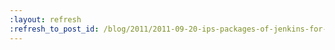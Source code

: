 ```yaml
---
:layout: refresh
:refresh_to_post_id: /blog/2011/2011-09-20-ips-packages-of-jenkins-for-solaris-openindiana
---
```


